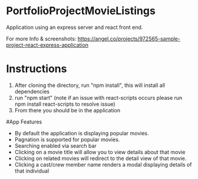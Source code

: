 ﻿# PortfolioProjectMovieListings
Application using an express server and react front end. 

For more Info & screenshots: https://angel.co/projects/972565-sample-project-react-express-application

# Instructions
1. After cloning the directory, run "npm install", this will install all dependencies 
2. run "npm start" (note if an issue with react-scripts occurs please run npm install react-scripts to resolve issue)
3. From there you should be in the application

#App Features
- By default the application is displaying popular movies. 
- Pagnation is supported for popular movies.
- Searching enabled via search bar
- Clicking on a movie title will allow you to view details about that movie
- Clicking on related movies will redirect to the detail view of that movie.
- Clicking a cast/crew member name renders a modal displaying details of that individual

